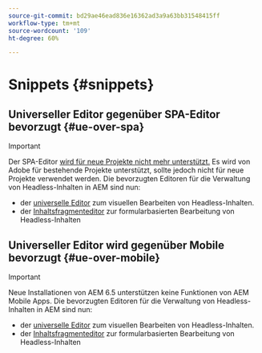 ```yaml
---
source-git-commit: bd29ae46ead836e16362ad3a9a63bb31548415ff
workflow-type: tm+mt
source-wordcount: '109'
ht-degree: 60%

---
```

# Snippets {#snippets}

## Universeller Editor gegenüber SPA-Editor bevorzugt {#ue-over-spa}

>[!IMPORTANT]
>
>Der SPA-Editor [wird für neue Projekte nicht mehr unterstützt.](/help/sites-developing/spa-editor-deprecation.md) Es wird von Adobe für bestehende Projekte unterstützt, sollte jedoch nicht für neue Projekte verwendet werden. Die bevorzugten Editoren für die Verwaltung von Headless-Inhalten in AEM sind nun:
>
>* der [universelle Editor](/help/sites-developing/universal-editor/introduction.md) zum visuellen Bearbeiten von Headless-Inhalten.
>* der [Inhaltsfragmenteditor](/help/sites-developing/universal-editor/introduction.md) zur formularbasierten Bearbeitung von Headless-Inhalten

## Universeller Editor wird gegenüber Mobile bevorzugt {#ue-over-mobile}

>[!IMPORTANT]
>
>Neue Installationen von AEM 6.5 unterstützen keine Funktionen von AEM Mobile Apps. Die bevorzugten Editoren für die Verwaltung von Headless-Inhalten in AEM sind nun:
>
>* der [universelle Editor](/help/sites-developing/universal-editor/introduction.md) zum visuellen Bearbeiten von Headless-Inhalten.
>* der [Inhaltsfragmenteditor](/help/sites-developing/universal-editor/introduction.md) zur formularbasierten Bearbeitung von Headless-Inhalten
